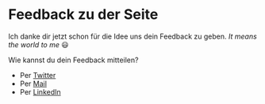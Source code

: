 # Feedback zu der Seite

Ich danke dir jetzt schon für die Idee uns dein Feedback zu geben. *It means the world to me* :smiley:

Wie kannst du dein Feedback mitteilen?

* Per [Twitter](https://twitter.com/leonidlezner)
* Per [Mail](mailto:feedback@lezner.de)
* Per [LinkedIn](https://www.linkedin.com/in/leonid-lezner/)
